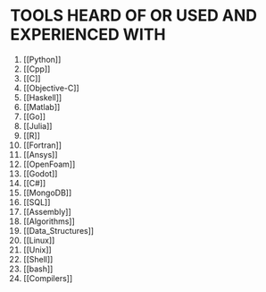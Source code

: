# TOOLS HEARD OF OR USED AND EXPERIENCED WITH
1. [[Python]]
2. [[Cpp]]
3. [[C]]
4. [[Objective-C]]
5. [[Haskell]]
6. [[Matlab]]
7. [[Go]]
8. [[Julia]]
9. [[R]]
10. [[Fortran]]
11. [[Ansys]]
12. [[OpenFoam]]
13. [[Godot]]
14. [[C#]]
15. [[MongoDB]]
16. [[SQL]]
17. [[Assembly]]
18. [[Algorithms]]
19. [[Data_Structures]]
20. [[Linux]]
21. [[Unix]]
22. [[Shell]]
23. [[bash]]
24. [[Compilers]]

